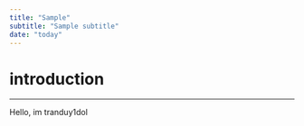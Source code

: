 ```yaml
---
title: "Sample"
subtitle: "Sample subtitle"
date: "today"
---
```


# introduction

---

Hello, im tranduy1dol